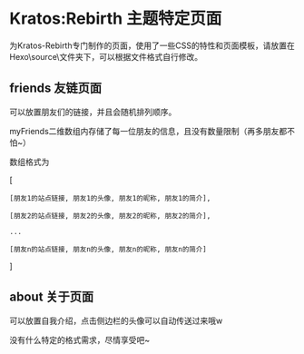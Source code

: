 # Kratos:Rebirth 主题特定页面

 为Kratos-Rebirth专门制作的页面，使用了一些CSS的特性和页面模板，请放置在Hexo\\source\\文件夹下，可以根据文件格式自行修改。

## friends 友链页面

可以放置朋友们的链接，并且会随机排列顺序。

myFriends二维数组内存储了每一位朋友的信息，且没有数量限制（再多朋友都不怕~）

数组格式为

\[

    [朋友1的站点链接, 朋友1的头像, 朋友1的昵称, 朋友1的简介],
    
    [朋友2的站点链接, 朋友2的头像, 朋友2的昵称, 朋友2的简介],
    
    ...
    
    [朋友n的站点链接, 朋友n的头像, 朋友n的昵称, 朋友n的简介]
    
\]

## about 关于页面

可以放置自我介绍，点击侧边栏的头像可以自动传送过来哦w

没有什么特定的格式需求，尽情享受吧~
